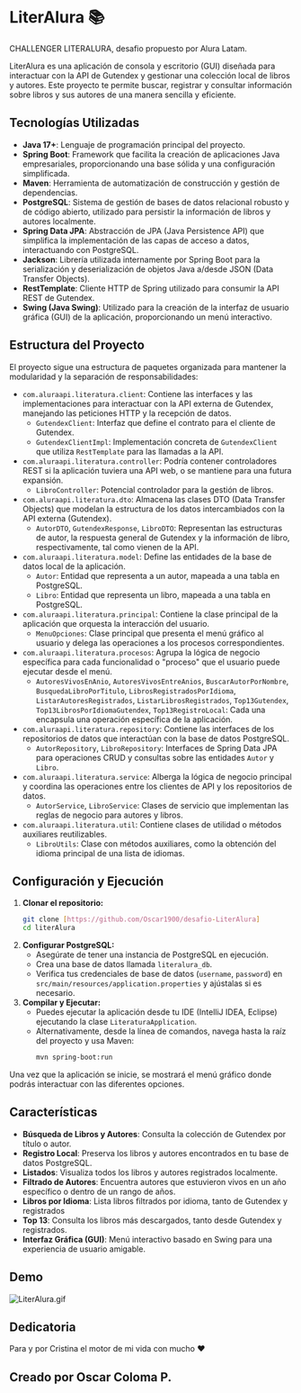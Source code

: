 # LiterAlura 📚

CHALLENGER LITERALURA, desafio propuesto por Alura Latam.

LiterAlura es una aplicación de consola y escritorio (GUI) diseñada para interactuar con la API de Gutendex y gestionar una colección local de libros y autores. Este proyecto te permite buscar, registrar y consultar información sobre libros y sus autores de una manera sencilla y eficiente.

## Tecnologías Utilizadas

* **Java 17+**: Lenguaje de programación principal del proyecto.
* **Spring Boot**: Framework que facilita la creación de aplicaciones Java empresariales, proporcionando una base sólida y una configuración simplificada.
* **Maven**: Herramienta de automatización de construcción y gestión de dependencias.
* **PostgreSQL**: Sistema de gestión de bases de datos relacional robusto y de código abierto, utilizado para persistir la información de libros y autores localmente.
* **Spring Data JPA**: Abstracción de JPA (Java Persistence API) que simplifica la implementación de las capas de acceso a datos, interactuando con PostgreSQL.
* **Jackson**: Librería utilizada internamente por Spring Boot para la serialización y deserialización de objetos Java a/desde JSON (Data Transfer Objects).
* **RestTemplate**: Cliente HTTP de Spring utilizado para consumir la API REST de Gutendex.
* **Swing (Java Swing)**: Utilizado para la creación de la interfaz de usuario gráfica (GUI) de la aplicación, proporcionando un menú interactivo.

## Estructura del Proyecto

El proyecto sigue una estructura de paquetes organizada para mantener la modularidad y la separación de responsabilidades:

* `com.aluraapi.literatura.client`: Contiene las interfaces y las implementaciones para interactuar con la API externa de Gutendex, manejando las peticiones HTTP y la recepción de datos.
    * `GutendexClient`: Interfaz que define el contrato para el cliente de Gutendex.
    * `GutendexClientImpl`: Implementación concreta de `GutendexClient` que utiliza `RestTemplate` para las llamadas a la API.
* `com.aluraapi.literatura.controller`: Podría contener controladores REST si la aplicación tuviera una API web, o se mantiene para una futura expansión.
    * `LibroController`: Potencial controlador para la gestión de libros.
* `com.aluraapi.literatura.dto`: Almacena las clases DTO (Data Transfer Objects) que modelan la estructura de los datos intercambiados con la API externa (Gutendex).
    * `AutorDTO`, `GutendexResponse`, `LibroDTO`: Representan las estructuras de autor, la respuesta general de Gutendex y la información de libro, respectivamente, tal como vienen de la API.
* `com.aluraapi.literatura.model`: Define las entidades de la base de datos local de la aplicación.
    * `Autor`: Entidad que representa a un autor, mapeada a una tabla en PostgreSQL.
    * `Libro`: Entidad que representa un libro, mapeada a una tabla en PostgreSQL.
* `com.aluraapi.literatura.principal`: Contiene la clase principal de la aplicación que orquesta la interacción del usuario.
    * `MenuOpciones`: Clase principal que presenta el menú gráfico al usuario y delega las operaciones a los procesos correspondientes.
* `com.aluraapi.literatura.procesos`: Agrupa la lógica de negocio específica para cada funcionalidad o "proceso" que el usuario puede ejecutar desde el menú.
    * `AutoresVivosEnAnio`, `AutoresVivosEntreAnios`, `BuscarAutorPorNombre`, `BusquedaLibroPorTitulo`, `LibrosRegistradosPorIdioma`, `ListarAutoresRegistrados`, `ListarLibrosRegistrados`, `Top13Gutendex`, `Top13LibrosPorIdiomaGutendex`, `Top13RegistroLocal`: Cada una encapsula una operación específica de la aplicación.
* `com.aluraapi.literatura.repository`: Contiene las interfaces de los repositorios de datos que interactúan con la base de datos PostgreSQL.
    * `AutorRepository`, `LibroRepository`: Interfaces de Spring Data JPA para operaciones CRUD y consultas sobre las entidades `Autor` y `Libro`.
* `com.aluraapi.literatura.service`: Alberga la lógica de negocio principal y coordina las operaciones entre los clientes de API y los repositorios de datos.
    * `AutorService`, `LibroService`: Clases de servicio que implementan las reglas de negocio para autores y libros.
* `com.aluraapi.literatura.util`: Contiene clases de utilidad o métodos auxiliares reutilizables.
    * `LibroUtils`: Clase con métodos auxiliares, como la obtención del idioma principal de una lista de idiomas.

## ️ Configuración y Ejecución

1.  **Clonar el repositorio:**
    ```bash
    git clone [https://github.com/Oscar1900/desafio-LiterAlura]
    cd literAlura
    ```
2.  **Configurar PostgreSQL:**
    * Asegúrate de tener una instancia de PostgreSQL en ejecución.
    * Crea una base de datos llamada `literalura_db`.
    * Verifica tus credenciales de base de datos (`username`, `password`) en `src/main/resources/application.properties` y ajústalas si es necesario.
3.  **Compilar y Ejecutar:**
    * Puedes ejecutar la aplicación desde tu IDE (IntelliJ IDEA, Eclipse) ejecutando la clase `LiteraturaApplication`.
    * Alternativamente, desde la línea de comandos, navega hasta la raíz del proyecto y usa Maven:
        ```bash
        mvn spring-boot:run
        ```

Una vez que la aplicación se inicie, se mostrará el menú gráfico donde podrás interactuar con las diferentes opciones.

##  Características

* **Búsqueda de Libros y Autores**: Consulta la colección de Gutendex por título o autor.
* **Registro Local**: Preserva los libros y autores encontrados en tu base de datos PostgreSQL.
* **Listados**: Visualiza todos los libros y autores registrados localmente.
* **Filtrado de Autores**: Encuentra autores que estuvieron vivos en un año específico o dentro de un rango de años.
* **Libros por Idioma**: Lista libros filtrados por idioma, tanto de Gutendex y registrados
* **Top 13**: Consulta los libros más descargados, tanto desde Gutendex y registrados.
* **Interfaz Gráfica (GUI)**: Menú interactivo basado en Swing para una experiencia de usuario amigable.



##  Demo
![LiterAlura.gif](../../../../resources/imagenes/LiterAlura.gif)



##  Dedicatoria
Para y por Cristina el motor de mi vida con mucho ❤️


## Creado por Oscar Coloma P.
